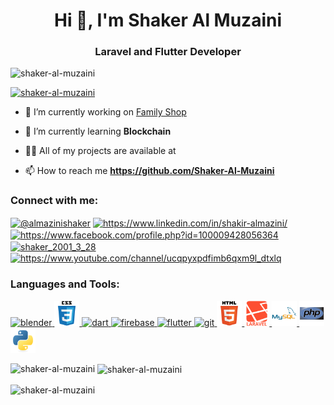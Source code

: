 <h1 align="center">Hi 👋, I'm Shaker Al Muzaini</h1>
<h3 align="center">Laravel and Flutter Developer</h3>

<p align="left"> <img src="https://komarev.com/ghpvc/?username=shaker-al-muzaini&label=Profile%20views&color=0e75b6&style=flat" alt="shaker-al-muzaini" /> </p>

<p align="left"> <a href="https://github.com/ryo-ma/github-profile-trophy"><img src="https://github-profile-trophy.vercel.app/?username=shaker-al-muzaini" alt="shaker-al-muzaini" /></a> </p>

- 🔭 I’m currently working on [Family Shop](#)

- 🌱 I’m currently learning **Blockchain**

- 👨‍💻 All of my projects are available at

- 📫 How to reach me **https://github.com/Shaker-Al-Muzaini**

<h3 align="left">Connect with me:</h3>
<p align="left">
<a href="https://twitter.com/@almazinishaker" target="blank"><img align="center" src="https://raw.githubusercontent.com/rahuldkjain/github-profile-readme-generator/master/src/images/icons/Social/twitter.svg" alt="@almazinishaker" height="30" width="40" /></a>
<a href="https://linkedin.com/in/https://www.linkedin.com/in/shakir-almazini/" target="blank"><img align="center" src="https://raw.githubusercontent.com/rahuldkjain/github-profile-readme-generator/master/src/images/icons/Social/linked-in-alt.svg" alt="https://www.linkedin.com/in/shakir-almazini/" height="30" width="40" /></a>
<a href="https://www.facebook.com/profile.php?id=100009428056364" target="blank"><img align="center" src="https://raw.githubusercontent.com/rahuldkjain/github-profile-readme-generator/master/src/images/icons/Social/facebook.svg" alt="https://www.facebook.com/profile.php?id=100009428056364" height="30" width="40" /></a>
<a href="https://instagram.com/shaker_2001_3_28" target="blank"><img align="center" src="https://raw.githubusercontent.com/rahuldkjain/github-profile-readme-generator/master/src/images/icons/Social/instagram.svg" alt="shaker_2001_3_28" height="30" width="40" /></a>
<a href="https:https://www.youtube.com/channel/ucqpyxpdfimb6qxm9l_dtxlq" target="blank"><img align="center" src="https://raw.githubusercontent.com/rahuldkjain/github-profile-readme-generator/master/src/images/icons/Social/youtube.svg" alt="https://www.youtube.com/channel/ucqpyxpdfimb6qxm9l_dtxlq" height="30" width="40" /></a>
</p>

<h3 align="left">Languages and Tools:</h3>
<p align="left"> <a href="https://www.blender.org/" target="_blank" rel="noreferrer"> <img src="https://download.blender.org/branding/community/blender_community_badge_white.svg" alt="blender" width="40" height="40"/> </a> <a href="https://www.w3schools.com/css/" target="_blank" rel="noreferrer"> <img src="https://raw.githubusercontent.com/devicons/devicon/master/icons/css3/css3-original-wordmark.svg" alt="css3" width="40" height="40"/> </a> <a href="https://dart.dev" target="_blank" rel="noreferrer"> <img src="https://www.vectorlogo.zone/logos/dartlang/dartlang-icon.svg" alt="dart" width="40" height="40"/> </a> <a href="https://firebase.google.com/" target="_blank" rel="noreferrer"> <img src="https://www.vectorlogo.zone/logos/firebase/firebase-icon.svg" alt="firebase" width="40" height="40"/> </a> <a href="https://flutter.dev" target="_blank" rel="noreferrer"> <img src="https://www.vectorlogo.zone/logos/flutterio/flutterio-icon.svg" alt="flutter" width="40" height="40"/> </a> <a href="https://git-scm.com/" target="_blank" rel="noreferrer"> <img src="https://www.vectorlogo.zone/logos/git-scm/git-scm-icon.svg" alt="git" width="40" height="40"/> </a> <a href="https://www.w3.org/html/" target="_blank" rel="noreferrer"> <img src="https://raw.githubusercontent.com/devicons/devicon/master/icons/html5/html5-original-wordmark.svg" alt="html5" width="40" height="40"/> </a> <a href="https://laravel.com/" target="_blank" rel="noreferrer"> <img src="https://raw.githubusercontent.com/devicons/devicon/master/icons/laravel/laravel-plain-wordmark.svg" alt="laravel" width="40" height="40"/> </a> <a href="https://www.mysql.com/" target="_blank" rel="noreferrer"> <img src="https://raw.githubusercontent.com/devicons/devicon/master/icons/mysql/mysql-original-wordmark.svg" alt="mysql" width="40" height="40"/> </a> <a href="https://www.php.net" target="_blank" rel="noreferrer"> <img src="https://raw.githubusercontent.com/devicons/devicon/master/icons/php/php-original.svg" alt="php" width="40" height="40"/> </a> <a href="https://www.python.org" target="_blank" rel="noreferrer"> <img src="https://raw.githubusercontent.com/devicons/devicon/master/icons/python/python-original.svg" alt="python" width="40" height="40"/> </a> </p>

<p><img align="left" src="https://github-readme-stats.vercel.app/api/top-langs?username=shaker-al-muzaini&show_icons=true&locale=en&layout=compact" alt="shaker-al-muzaini" /></p>

<p>&nbsp;<img align="center" src="https://github-readme-stats.vercel.app/api?username=shaker-al-muzaini&show_icons=true&locale=en" alt="shaker-al-muzaini" /></p>

<p><img align="center" src="https://github-readme-streak-stats.herokuapp.com/?user=shaker-al-muzaini&" alt="shaker-al-muzaini" /></p>
